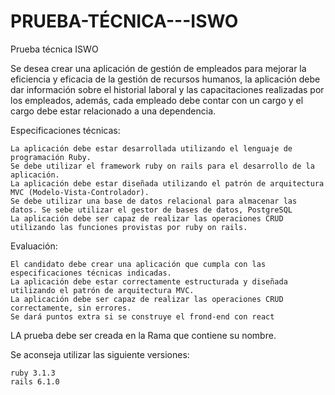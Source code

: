 # PRUEBA-TÉCNICA---ISWO

Prueba técnica ISWO

Se desea crear una aplicación de gestión de empleados para mejorar la eficiencia y eficacia de la gestión de recursos humanos,
la aplicación debe dar información sobre el historial laboral y las capacitaciones realizadas por los empleados, además, cada empleado debe contar 
con un cargo y el cargo debe estar relacionado a una dependencia.

Especificaciones técnicas:

    La aplicación debe estar desarrollada utilizando el lenguaje de programación Ruby.
    Se debe utilizar el framework ruby on rails para el desarrollo de la aplicación.
    La aplicación debe estar diseñada utilizando el patrón de arquitectura MVC (Modelo-Vista-Controlador).
    Se debe utilizar una base de datos relacional para almacenar las datos. Se sebe utilizar el gestor de bases de datos, PostgreSQL
    La aplicación debe ser capaz de realizar las operaciones CRUD utilizando las funciones provistas por ruby on rails.

Evaluación:

    El candidato debe crear una aplicación que cumpla con las especificaciones técnicas indicadas.
    La aplicación debe estar correctamente estructurada y diseñada utilizando el patrón de arquitectura MVC.
    La aplicación debe ser capaz de realizar las operaciones CRUD correctamente, sin errores.
    Se dará puntos extra si se construye el frond-end con react

LA prueba debe ser creada en la Rama que contiene su nombre.

Se aconseja utilizar las siguiente versiones:

    ruby 3.1.3
    rails 6.1.0
